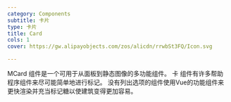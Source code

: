 ```yaml
---
category: Components
subtitle: 卡片
type: 卡片
title: Card
cols: 1
cover: https://gw.alipayobjects.com/zos/alicdn/rrwbSt3FQ/Icon.svg

---
```


MCard 组件是一个可用于从面板到静态图像的多功能组件。 卡 组件有许多帮助程序组件来尽可能简单地进行标记。 没有列出选项的组件使用Vue的功能组件来更快渲染并充当标记糖以使建筑变得更加容易。
